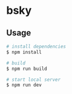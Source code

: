 # bsky

## Usage

```bash
# install dependencies
$ npm install

# build
$ npm run build

# start local server
$ npm run dev
```
